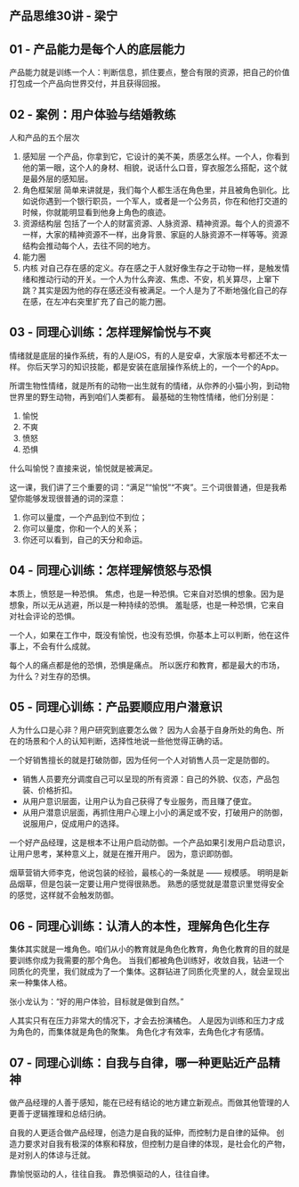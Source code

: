 ## 产品思维30讲 - 梁宁


## 01 - 产品能力是每个人的底层能力
产品能力就是训练一个人：判断信息，抓住要点，整合有限的资源，把自己的价值打包成一个产品向世界交付，并且获得回报。


## 02 - 案例：用户体验与结婚教练
人和产品的五个层次

  1. 感知层
     一个产品，你拿到它，它设计的美不美，质感怎么样。一个人，你看到他的第一眼，这个人的身材、相貌，说话什么口音，穿衣服怎么搭配，这个就是最外层的感知层。
  2. 角色框架层
     简单来讲就是，我们每个人都生活在角色里，并且被角色驯化。比如说你遇到一个银行职员，一个军人，或者是一个公务员，你在和他打交道的时候，你就能明显看到他身上角色的痕迹。
  3. 资源结构层
     包括了一个人的财富资源、人脉资源、精神资源。每个人的资源不一样，大家的精神资源不一样，出身背景、家庭的人脉资源不一样等等。资源结构会推动每个人，去往不同的地方。
  4. 能力圈
  5. 内核
     对自己存在感的定义。存在感之于人就好像生存之于动物一样，是触发情绪和推动行动的开关。一个人为什么奔波、焦虑、不安，机关算尽，上窜下跳？其实是因为他的存在感还没有被满足。一个人是为了不断地强化自己的存在感，在左冲右突里扩充了自己的能力圈。


## 03 - 同理心训练：怎样理解愉悦与不爽
情绪就是底层的操作系统，有的人是iOS，有的人是安卓，大家版本号都还不太一样。
你后天学习的知识技能，都是安装在底层操作系统上的，一个一个的App。

所谓生物性情绪，就是所有的动物一出生就有的情绪，从你养的小猫小狗，到动物世界里的野生动物，再到咱们人类都有。
最基础的生物性情绪，他们分别是：

  1. 愉悦
  2. 不爽
  3. 愤怒
  4. 恐惧

什么叫愉悦？直接来说，愉悦就是被满足。

这一课，我们讲了三个重要的词：“满足”“愉悦”“不爽”。三个词很普通，但是我希望你能够发现很普通的词的深意：

  1. 你可以量度，一个产品到位不到位；
  2. 你可以量度，你和一个人的关系；
  3. 你还可以看到，自己的天分和命运。


## 04 - 同理心训练：怎样理解愤怒与恐惧
本质上，愤怒是一种恐惧。
焦虑，也是一种恐惧。它来自对恐惧的想象。因为是想象，所以无从逃避，所以是一种持续的恐惧。
羞耻感，也是一种恐惧，它来自对社会评论的恐惧。

一个人，如果在工作中，既没有愉悦，也没有恐惧，你基本上可以判断，他在这件事上，不会有什么成就。

每个人的痛点都是他的恐惧，恐惧是痛点。
所以医疗和教育，都是最大的市场，为什么？对生存的恐惧。


## 05 - 同理心训练：产品要顺应用户潜意识
人为什么口是心非？用户研究到底要怎么做？
因为人会基于自身所处的角色、所在的场景和个人的认知判断，选择性地说一些他觉得正确的话。

一个好销售擅长的就是打破防御，因为任何一个人对销售人员一定是防御的。
  - 销售人员要充分调度自己可以呈现的所有资源：自己的外貌、仪态，产品包装、价格折扣。
  - 从用户意识层面，让用户认为自己获得了专业服务，而且赚了便宜。
  - 从用户潜意识层面，再抓住用户心理上小小的满足或不安，打破用户的防御，说服用户，促成用户的选择。

一个好产品经理，这是根本不让用户启动防御。一个产品如果引发用户启动意识，让用户思考，某种意义上，就是在推开用户。
因为，意识即防御。


烟草营销大师李克，他说包装的经验，最核心的一条就是 —— 规模感。
明明是新品烟草，但是包装一定要让用户觉得很熟悉。
熟悉的感觉就是潜意识里觉得安全的感觉，这样就不会触发防御。


## 06 - 同理心训练：认清人的本性，理解角色化生存
集体其实就是一堆角色。咱们从小的教育就是角色化教育，角色化教育的目的就是要训练你成为我需要的那个角色。
当我们都被角色训练好，收敛自我，钻进一个同质化的壳里，我们就成为了一个集体。这群钻进了同质化壳里的人，就会呈现出来一种集体人格。

张小龙认为：“好的用户体验，目标就是做到自然。”

人其实只有在压力非常大的情况下，才会去扮演橘色。
人是因为训练和压力才成为角色的，而集体就是角色的聚集。
角色化才有效率，去角色化才有感情。


## 07 - 同理心训练：自我与自律，哪一种更贴近产品精神
做产品经理的人善于感知，能在已经有结论的地方建立新观点。而做其他管理的人更善于逻辑推理和总结归纳。

自我的人更适合做产品经理，创造力是自我的延伸，而控制力是自律的延伸。
创造力要求对自我有极深的体察和释放，但控制力是自律的体现，是社会化的产物，是对别人的体谅与迁就。

靠愉悦驱动的人，往往自我。
靠恐惧驱动的人，往往自律。
